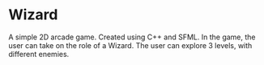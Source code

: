 # Wizard
A simple 2D arcade game. Created using C++ and SFML. In the game, the user can take on the role of a Wizard. The user can explore 3 levels, with different enemies.
